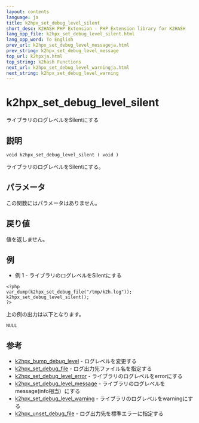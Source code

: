 ```yaml
---
layout: contents
language: ja
title: k2hpx_set_debug_level_silent
short_desc: K2HASH PHP Extension - PHP Extension library for K2HASH
lang_opp_file: k2hpx_set_debug_level_silent.html
lang_opp_word: To English
prev_url: k2hpx_set_debug_level_messageja.html
prev_string: k2hpx_set_debug_level_message
top_url: k2hpxja.html
top_string: k2hash Functions
next_url: k2hpx_set_debug_level_warningja.html
next_string: k2hpx_set_debug_level_warning
---
```


# k2hpx_set_debug_level_silent
ライブラリのログレベルをSilentにする

## 説明

```
void k2hpx_set_debug_level_silent ( void )
```

ライブラリのログレベルをSilentにする。


## パラメータ
この関数にはパラメータはありません。

## 戻り値
値を返しません。 

## 例
- 例 1 - ライブラリのログレベルをSilentにする

```
<?php
var_dump(k2hpx_set_debug_file("/tmp/k2h.log"));
k2hpx_set_debug_level_silent();
?>
```

上の例の出力は以下となります。

```
NULL
```


## 参考
- [k2hpx_bump_debug_level](k2hpx_bump_debug_levelja.html) - ログレベルを変更する
- [k2hpx_set_debug_file](k2hpx_set_debug_fileja.html) - ログ出力先ファイル名を指定する
- [k2hpx_set_debug_level_error](k2hpx_set_debug_level_errorja.html) - ライブラリのログレベルをerrorにする
- [k2hpx_set_debug_level_message](k2hpx_set_debug_level_messageja.html) - ライブラリのログレベルをmessage(info相当）にする
- [k2hpx_set_debug_level_warning](k2hpx_set_debug_level_warningja.html) - ライブラリのログレベルをwarningにする
- [k2hpx_unset_debug_file](k2hpx_unset_debug_fileja.html) - ログ出力先を標準エラーに指定する
